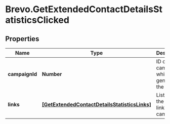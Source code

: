 # Brevo.GetExtendedContactDetailsStatisticsClicked

## Properties
Name | Type | Description | Notes
------------ | ------------- | ------------- | -------------
**campaignId** | **Number** | ID of the campaign which generated the event | 
**links** | [**[GetExtendedContactDetailsStatisticsLinks]**](GetExtendedContactDetailsStatisticsLinks.md) | Listing of the clicked links for the campaign | 



